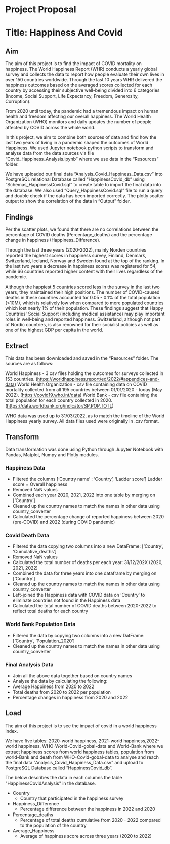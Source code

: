 # Project Proposal

# Title: Happiness And Covid

## Aim
The aim of this project is to find the impact of COVID mortality on happiness. The World Happiness Report (WHR) conducts a yearly global survey and collects the data to report how people evaluate their own lives in over 150 countries worldwide. Through the last 10 years WHR delivered the happiness outcomes based on the averaged scores collected for each country by accessing their subjective well-being divided into 6 categories (Income, Social Support, Life Expectancy, Freedom, Generosity, Corruption).

From 2020 until today, the pandemic had a tremendous impact on human health and freedom affecting our overall happiness. The World Health Organization (WHO) monitors and daily updates the number of people affected by COVID across the whole world.

In this project, we aim to combine both sources of data and find how the last two years of living in a pandemic shaped the outcomes of World Happiness. We used Jupyter notebook python scripts to transform and analyse data from the data sources via file “Covid_Happiness_Analysis.ipynb” where we use data in the “Resources” folder.  

We have uploaded our final data “Analysis_Covid_Happiness_Data.csv” into PostgreSQL relational Database called “HappinessCovid_db” using “Schemas_HappinessCovid.sql” to create table to import the final data into the database. We also used “Query_HappinessCovid.sql” file to run a query and double check if the data has been imported correctly. The plotly scatter output to show the correlation of the data in “Output” folder. 

## Findings
Per the scatter plots, we found that there are no correlations between the percentage of COVID deaths (Percentage_deaths) and the percentage change in happiness (Happiness_Difference). 

Through the last three years (2020-2022), mainly Norden countries reported the highest scores in happiness survey, Finland, Denmark, Switzerland, Iceland, Norway and Sweden found at the top of the ranking. In the last two years a decrease in happiness scores was registered for 54, while 66 countries reported higher content with their lives regardless of the pandemic. 

Although the happiest 5 countries scored less in the survey in the last two years, they maintained their high positions. The number of COVID-caused deaths in these countries accounted for 0.05 - 0.1% of the total population (<10M), which is relatively low when compared to more populated countries which lost nearly 1% of their population. These findings suggest that Happy Countries' Social Support (including medical assistance) may play important roles in well-being and reported happiness. Switzerland, although not part of Nordic countries, is also renowned for their socialist policies as well as one of the highest GDP per capita in the world.

## Extract
This data has been downloaded and saved in the “Resources” folder. The sources are as follows: 

World Happiness - 3 csv files holding the outcomes for surveys collected in 153 countries. (https://worldhappiness.report/ed/2022/#appendices-and-data)
World Health Organization - csv file containing data on COVID mortality collected from all 195 countries between 01/01/2020 - today (May 2022). (https://covid19.who.int/data)
World Bank - csv file containing the total population for each country collected in 2020. (https://data.worldbank.org/indicator/SP.POP.TOTL) 

WHO data was used up to 31/03/2022, as to match the timeline of the World Happiness yearly survey. All data files used were originally in .csv format.

## Transform
Data transformation was done using Python through Jupyter Notebook with Pandas, Matplot, Numpy and Plotly modules.

### Happiness Data
   - Filtered the columns [‘Country name’ : ‘Country’,  ‘Ladder score’] Ladder score = Overall happiness
   - Removed NaN values
   - Combined each year 2020, 2021, 2022 into one table by merging on [‘Country’]
   - Cleaned up the country names to match the names in other data using country_converter
   - Calculated the percentage change of reported happiness between 2020 (pre-COVID) and 2022 (during COVID pandemic)

### Covid Death Data
   - Filtered the data copying two columns into a new DataFrame: [‘Country’, ‘Cumulative_deaths’]
   - Removed NaN values
   - Calculated the total number of deaths per each year: 31/12/202X (2020, 2021, 2022)
   - Combined the data for three years into one dataframe by merging on [‘Country’]
   - Cleaned up the country names to match the names in other data using country_converter
   - Left-joined the Happiness data with COVID data on ‘Country’ to eliminate countries not found in the Happiness data
   - Calculated the total number of COVID deaths between 2020-2022 to reflect total deaths for each country

### World Bank Population Data
   - Filtered the data by copying two columns into a new DatFrame: [‘Country’, ‘Population_2020’]
   - Cleaned up the country names to match the names in other data using country_converter

### Final Analysis Data
   - Join all the above data together based on country names
   - Analyse the data by calculating the following:
   - Average Happiness from 2020 to 2022
   - Total deaths from 2020 to 2022 per population 
   - Percentage changes in happiness from 2020 and 2022

## Load

The aim of this project is to see the impact of covid in a world happiness index.

We have five tables: 2020-world happiness, 2021-world happiness,2022-world happiness, WHO-World-Covid-gobal-data and World-Bank where we extract happiness scores from world happiness tables, population from world-Bank and death from WHO-Covid-gobal-data to analyse and reach the final data “Analysis_Covid_Happiness_Data.csv” and upload to PostgreSQL Database called “HappinessCovid_db”.

The below describes the data in each columns the table "HappinessCovidAnalysis" in the database. 
   - Country
      - Country that participated in the happiness survey
   - Happiness_Difference
      - Percentage difference between the happiness in 2022 and 2020
   - Percentage_deaths
      - Percentage of total deaths cumulative from 2020 - 2022 compared to the population of the country
   - Average_Happiness
      - Average of happiness score across three years (2020 to 2022)





